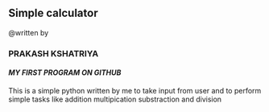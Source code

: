 <h2> Simple calculator </h2>
@written by <h3>PRAKASH KSHATRIYA</h3>
<h4><i>MY FIRST PROGRAM ON GITHUB</i></h4>
<p> This is a simple python written by me to take input from user and to perform simple tasks like addition multipication substraction and division</p>

